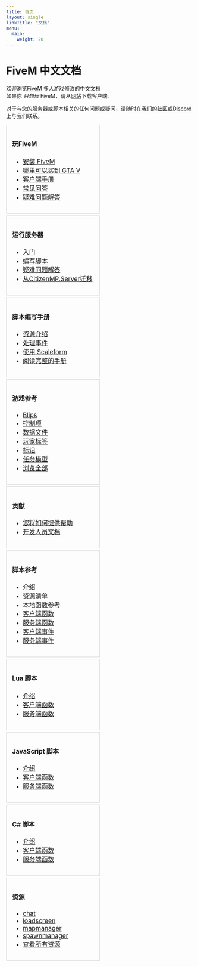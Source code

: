 ```yaml
---
title: 首页
layout: single
linkTitle: "文档"
menu:
  main:
    weight: 20
---
```


FiveM 中文文档
===================

欢迎浏览[FiveM][home] 多人游戏修改的中文文档 <br/>
如果你 _只想玩_ FiveM，请从[网站][home]下载客户端.

对于与您的服务器或脚本相关的任何问题或疑问，请随时在我们的[社区][forum]或[Discord][discord]上与我们联系。

<div style="font-size: 0;">
  <div style="width: 50%; vertical-align: top; display: inline-block; font-size: 1.05rem; padding-right: 5px;">
    <div style="border: 1px solid lightgray; padding: 15px; margin-bottom: 5px;">
      <h4>玩FiveM</h4>
      <ul>
        <li><a href="/docs/client-manual/installing-fivem">安装 FiveM</a></li>
        <li><a href="/docs/client-manual/where-to-buy-gtav">哪里可以买到 GTA V</a></li>
        <li><a href="/docs/client-manual">客户端手册</a></li>
        <li><a href="/support/client-faq">常见问答</a></li>
        <li><a href="/support/client-issues">疑难问题解答</a></li>
      </ul>
    </div>
    <div style="border: 1px solid lightgray; padding: 15px; margin-bottom: 5px;">
      <h4>运行服务器</h4>
      <ul>
        <li><a href="/server-manual/setting-up-a-server">入门</a></li>
        <li><a href="/scripting-manual/introduction">编写脚本</a></li>
        <li><a href="/support/server-issues">疑难问题解答</a></li>
        <li><a href="/server-manual/migrating-from-citmp">从CitizenMP.Server迁移</a></li>
      </ul>
    </div>
    <div style="border: 1px solid lightgray; padding: 15px; margin-bottom: 5px;">
      <h4>脚本编写手册</h4>
      <ul>
        <li><a href="/scripting-manual/introduction/introduction-to-resources">资源介绍</a></li>
        <!-- <li><a href="/scripting-manual/debugging-scripts">调试脚本</a></li> -->
        <!-- <li><a href="/scripting-manual/creating-a-custom-loadscreen">创建一个自定义的加载界面</a></li> -->
        <li><a href="/scripting-manual/working-with-events">处理事件</a></li>
        <!-- <li><a href="/scripting-manual/using-nui">使用 NUI</a></li> -->
        <!-- <li><a href="/scripting-manual/using-dui">使用 DUI</a></li> -->
        <li><a href="/scripting-manual/using-scaleform">使用 Scaleform</a></li>
        <li><a href="/scripting-manual">阅读完整的手册</a></li>
      </ul>
    </div>
    <div style="border: 1px solid lightgray; padding: 15px; margin-bottom: 5px;">
      <h4>游戏参考</h4>
      <ul>
        <li><a href="/game-references/blips">Blips</a></li>
        <li><a href="/game-references/controls">控制项</a></li>
        <li><a href="/game-references/data-files">数据文件</a></li>
        <li><a href="/game-references/gamer-tags">玩家标签</a></li>
        <li><a href="/game-references/markers">标记</a></li>
        <li><a href="/game-references/ped-models">任务模型</a></li>
        <li><a href="/game-references">浏览全部</a></li>
      </ul>
    </div>
    <div style="border: 1px solid lightgray; padding: 15px; margin-bottom: 5px;">
      <h4>贡献</h4>
      <ul>
        <li><a href="/contributing/how-you-can-help">您将如何提供帮助</a></li>
        <li><a href="/developers/">开发人员文档</a></li>
      </ul>
    </div>
  </div>
  <div style="width: 50%; vertical-align: top; display: inline-block; font-size: 1.05rem;">
    <div style="border: 1px solid lightgray; padding: 15px; margin-bottom: 5px;">
      <h4>脚本参考</h4>
      <ul>
        <li><a href="/scripting-manual/introduction">介绍</a></li>
        <li><a href="/scripting-reference/resource-manifest/resource-manifest">资源清单</a></li>
        <li><a href="https://runtime.fivem.net/doc/reference.html" target="_blank">本地函数参考</a></li>
        <li><a href="/scripting-reference/client-functions">客户端函数</a></li>
        <li><a href="/scripting-reference/server-functions">服务端函数</a></li>
        <!-- <li><a href="/scripting-reference/useful-functions">有用的函数</a></li> -->
        <li><a href="/scripting-reference/events/client-events">客户端事件</a></li>
        <li><a href="/scripting-reference/events/server-events">服务端事件</a></li>
      </ul>
    </div>
    <div style="border: 1px solid lightgray; padding: 15px; margin-bottom: 5px;">
      <h4>Lua 脚本</h4>
      <ul>
        <li><a href="/scripting-manual/runtimes/lua">介绍</a></li>
        <li><a href="/scripting-reference/runtimes/lua/client-functions">客户端函数</a></li>
        <li><a href="/scripting-reference/runtimes/lua/server-functions">服务端函数</a></li>
      </ul>
    </div>
    <div style="border: 1px solid lightgray; padding: 15px; margin-bottom: 5px;">
      <h4>JavaScript 脚本</h4>
      <ul>
        <li><a href="/scripting-manual/runtimes/javascript">介绍</a></li>
        <li><a href="/scripting-reference/runtimes/javascript/client-functions">客户端函数</a></li>
        <li><a href="/scripting-reference/runtimes/javascript/server-functions">服务端函数</a></li>
      </ul>
    </div>
    <div style="border: 1px solid lightgray; padding: 15px; margin-bottom: 5px;">
      <h4>C# 脚本</h4>
      <ul>
        <li><a href="/scripting-manual/runtimes/csharp">介绍</a></li>
        <li><a href="/scripting-reference/runtimes/csharp/client-functions">客户端函数</a></li>
        <li><a href="/scripting-reference/runtimes/csharp/server-functions">服务端函数</a></li>
      </ul>
    </div>
    <div style="border: 1px solid lightgray; padding: 15px; margin-bottom: 5px;">
      <h4>资源</h4>
      <ul>
        <li><a href="/resources/chat">chat</a></li>
        <li><a href="/resources/loadscreen">loadscreen</a></li>
        <li><a href="/resources/mapmanager">mapmanager</a></li>
        <li><a href="/resources/spawnmanager">spawnmanager</a></li>
        <li><a href="/resources">查看所有资源</a></li>
      </ul>
    </div>
  </div>
</div>

[home]: https://fivem.net/
[forum]: https://forum.fivem.net/
[discord]: https://discord.gg/GtvkUsc
